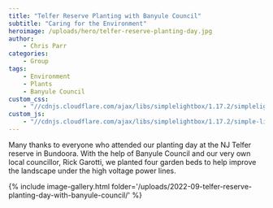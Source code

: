 ```yaml
---
title: "Telfer Reserve Planting with Banyule Council"
subtitle: "Caring for the Environment"
heroimage: /uploads/hero/telfer-reserve-planting-day.jpg
author:
    - Chris Parr
categories:
    - Group
tags:
    - Environment
    - Plants
    - Banyule Council
custom_css:
    - "//cdnjs.cloudflare.com/ajax/libs/simplelightbox/1.17.2/simplelightbox.min.css"
custom_js:
    - "//cdnjs.cloudflare.com/ajax/libs/simplelightbox/1.17.2/simple-lightbox.min.js"
---
```


Many thanks to everyone who attended our planting day at the NJ Telfer reserve in Bundoora. With the help of Banyule Council and our very own local councillor, Rick Garotti, we planted four garden beds to help improve the landscape under the high voltage power lines.

{% include image-gallery.html folder='/uploads/2022-09-telfer-reserve-planting-day-with-banyule-council/' %}
